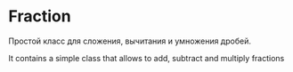 # Fraction
Простой класс для сложения, вычитания и умножения дробей.<div>
It contains a simple class that allows to add, subtract and multiply fractions

